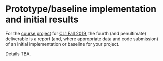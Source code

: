 # Prototype/baseline implementation and initial results

For the [course project](README.md) for [CL1 Fall 2019](https://github.com/hal3/cl1f19umd), the fourth (and penultimate) deliverable is a report (and, where appropriate data and code submission) of an initial implementation or baseline for your project.

Details TBA.